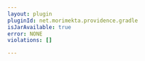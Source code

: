 ```yaml
---
layout: plugin
pluginId: net.morimekta.providence.gradle
isJarAvailable: true
error: NONE
violations: []

---
```

